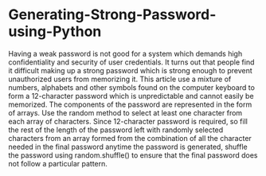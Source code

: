 # Generating-Strong-Password-using-Python
Having a weak password is not good for a system which demands high confidentiality and security of user credentials. It turns out that people find it difficult making up a strong password which is strong enough to prevent unauthorized users from memorizing it. This article use a mixture of numbers, alphabets and other symbols found on the computer keyboard to form a 12-character password which is unpredictable and cannot easily be memorized.  The components of the password are represented in the form of arrays. Use the random method to select at least one character from each array of characters. Since 12-character password is required, so fill the rest of the length of the password left with randomly selected characters from an array formed from the combination of all the character needed in the final password anytime the password is generated, shuffle the password using random.shuffle() to ensure that the final password does not follow a particular pattern.

